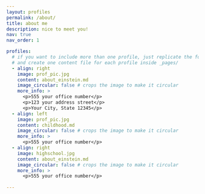 ```yaml
---
layout: profiles
permalink: /about/
title: about me
description: nice to meet you!
nav: true
nav_order: 1

profiles:
  # if you want to include more than one profile, just replicate the following block
  # and create one content file for each profile inside _pages/
  - align: right
    image: prof_pic.jpg
    content: about_einstein.md
    image_circular: false # crops the image to make it circular
    more_info: >
      <p>555 your office number</p>
      <p>123 your address street</p>
      <p>Your City, State 12345</p>
  - align: left
    image: prof_pic.jpg
    content: childhood.md
    image_circular: false # crops the image to make it circular
    more_info: >
      <p>555 your office number</p>
  - align: right
    image: highschool.jpg
    content: about_einstein.md
    image_circular: false # crops the image to make it circular
    more_info: >
      <p>555 your office number</p>
      
---
```

